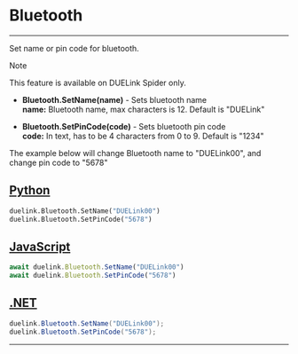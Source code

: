 # Bluetooth

---

Set name or pin code for bluetooth. 

> [!NOTE] 
> This feature is available on DUELink Spider only.

- **Bluetooth.SetName(name)** - Sets bluetooth name <br>
**name:**  Bluetooth name, max characters is 12. Default is "DUELink"

- **Bluetooth.SetPinCode(code)** - Sets bluetooth pin code  <br>
**code:** In text, has to be 4 characters from 0 to 9. Default is "1234"

The example below will change Bluetooth name to "DUELink00", and change pin code to "5678"

## [Python](#tab/py)
```py
duelink.Bluetooth.SetName("DUELink00")
duelink.Bluetooth.SetPinCode("5678")
```

## [JavaScript](#tab/js)
```js
await duelink.Bluetooth.SetName("DUELink00")
await duelink.Bluetooth.SetPinCode("5678")
```

## [.NET](#tab/net)
```cs
duelink.Bluetooth.SetName("DUELink00");
duelink.Bluetooth.SetPinCode("5678");
```

---